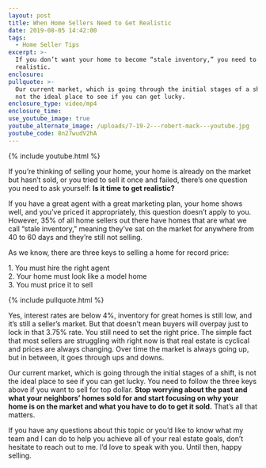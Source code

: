 ```yaml
---
layout: post
title: When Home Sellers Need to Get Realistic
date: 2019-08-05 14:42:00
tags:
  - Home Seller Tips
excerpt: >-
  If you don’t want your home to become “stale inventory,” you need to get
  realistic.
enclosure:
pullquote: >-
  Our current market, which is going through the initial stages of a shift, is
  not the ideal place to see if you can get lucky.
enclosure_type: video/mp4
enclosure_time:
use_youtube_image: true
youtube_alternate_image: /uploads/7-19-2---robert-mack---youtube.jpg
youtube_code: 8n27wudV2hA
---
```


{% include youtube.html %}

If you’re thinking of selling your home, your home is already on the market but hasn’t sold, or you tried to sell it once and failed, there’s one question you need to ask yourself: **Is it time to get realistic?**

If you have a great agent with a great marketing plan, your home shows well, and you’ve priced it appropriately, this question doesn’t apply to you. However, 35% of all home sellers out there have homes that are what we call “stale inventory,” meaning they’ve sat on the market for anywhere from 40 to 60 days and they’re still not selling.&nbsp;

As we know, there are three keys to selling a home for record price:&nbsp;

1\. You must hire the right agent<br>2\. Your home must look like a model home<br>3\. You must price it to sell

{% include pullquote.html %}

Yes, interest rates are below 4%, inventory for great homes is still low, and it’s still a seller’s market. But that doesn’t mean buyers will overpay just to lock in that 3.75% rate. You still need to set the right price. The simple fact that most sellers are struggling with right now is that real estate is cyclical and prices are always changing. Over time the market is always going up, but in between, it goes through ups and downs.&nbsp;

Our current market, which is going through the initial stages of a shift, is not the ideal place to see if you can get lucky. You need to follow the three keys above if you want to sell for top dollar. **Stop worrying about the past and what your neighbors’ homes sold for and start focusing on why your home is on the market and what you have to do to get it sold.** That’s all that matters.&nbsp;

If you have any questions about this topic or you’d like to know what my team and I can do to help you achieve all of your real estate goals, don’t hesitate to reach out to me. I’d love to speak with you. Until then, happy selling.&nbsp;